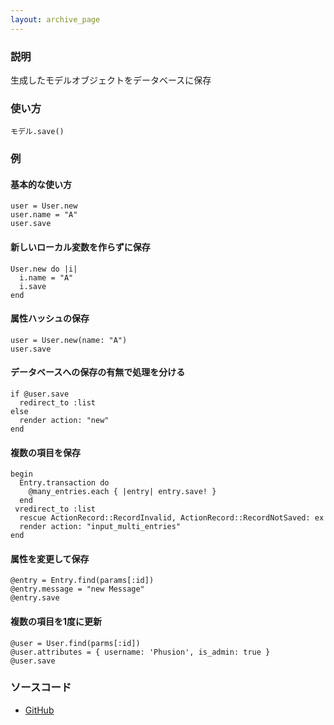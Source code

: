 ```yaml
---
layout: archive_page
---
```

### 説明
生成したモデルオブジェクトをデータベースに保存

### 使い方
    モデル.save()

### 例
#### 基本的な使い方
    user = User.new
    user.name = "A"
    user.save

#### 新しいローカル変数を作らずに保存
    User.new do |i|
      i.name = "A"
      i.save
    end

#### 属性ハッシュの保存
    user = User.new(name: "A")
    user.save

#### データベースへの保存の有無で処理を分ける
    if @user.save
      redirect_to :list
    else
      render action: "new"
    end

#### 複数の項目を保存
    begin
      Entry.transaction do
        @many_entries.each { |entry| entry.save! }
      end
     vredirect_to :list
      rescue ActionRecord::RecordInvalid, ActionRecord::RecordNotSaved: ex
      render action: "input_multi_entries"
    end

#### 属性を変更して保存
    @entry = Entry.find(params[:id])
    @entry.message = "new Message"
    @entry.save

#### 複数の項目を1度に更新
    @user = User.find(parms[:id])
    @user.attributes = { username: 'Phusion', is_admin: true }
    @user.save

### ソースコード
* [GitHub](https://github.com/rails/rails/blob/ac30e389ecfa0e26e3d44c1eda8488ddf63b3ecc/activerecord/lib/active_record/persistence.rb#L274)